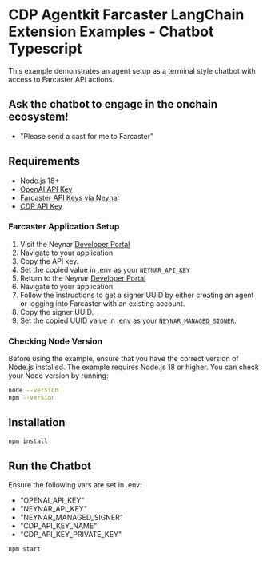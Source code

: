 # CDP Agentkit Farcaster LangChain Extension Examples - Chatbot Typescript

This example demonstrates an agent setup as a terminal style chatbot with access to Farcaster API actions.

## Ask the chatbot to engage in the onchain ecosystem!
- "Please send a cast for me to Farcaster"

## Requirements

- Node.js 18+
- [OpenAI API Key](https://platform.openai.com/docs/quickstart#create-and-export-an-api-key)
- [Farcaster API Keys via Neynar](https://dev.neynar.com/)
- [CDP API Key](https://portal.cdp.coinbase.com/access/api)

### Farcaster Application Setup
1. Visit the Neynar [Developer Portal](https://dev.neynar.com/)
2. Navigate to your application
3. Copy the API key. 
4. Set the copied value in .env as your `NEYNAR_API_KEY`
5. Return to the Neynar [Developer Portal](https://dev.neynar.com/)
6. Navigate to your application
7. Follow the instructions to get a signer UUID by either creating an agent or logging into Farcaster with an existing account.
8. Copy the signer UUID.
9. Set the copied UUID value in .env as your `NEYNAR_MANAGED_SIGNER`.

### Checking Node Version

Before using the example, ensure that you have the correct version of Node.js installed. The example requires Node.js 18 or higher. You can check your Node version by running:

```bash
node --version
npm --version
```

## Installation

```bash
npm install
```

## Run the Chatbot

Ensure the following vars are set in .env:
- "OPENAI_API_KEY"
- "NEYNAR_API_KEY"
- "NEYNAR_MANAGED_SIGNER"
- "CDP_API_KEY_NAME"
- "CDP_API_KEY_PRIVATE_KEY"

```bash
npm start
```
